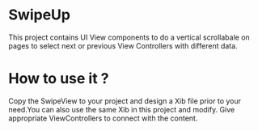 # SwipeUp

This project contains UI View components to do a vertical scrollabale on pages to select next or previous View Controllers with different data.

# How to use it ?

Copy the SwipeView to your project and design a Xib file prior to your need.You can also use the same Xib in this project and modify.
Give appropriate ViewControllers to connect with the content.
